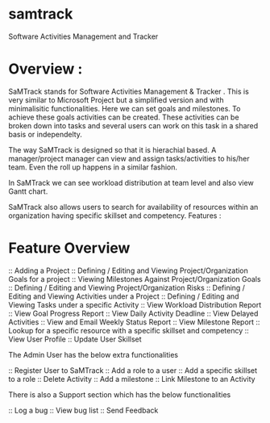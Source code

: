 # samtrack
Software Activities Management and Tracker

Overview :
==========
SaMTrack stands for Software Activities Management & Tracker . This is very similar to Microsoft Project  but a simplified version and with minimalisitic functionalities. Here we can set goals and milestones. To achieve these goals activities can be created. These activities can be broken down into tasks and several users can work on this task in a shared basis or independelty.

The way SaMTrack is designed so that it is hierachial based. A manager/project manager can view and assign tasks/activities to his/her team. Even the roll up happens in a similar fashion.

In SaMTrack we can see workload distribution at team level and also view Gantt chart.

SaMTrack also allows users to search for availability of resources within an organization having specific skillset and competency.
Features :

Feature Overview
================
:: Adding a Project
:: Defining / Editing and Viewing Project/Organization Goals for a project
:: Viewing Milestones Against Project/Organization Goals
:: Defining / Editing and Viewing Project/Organization Risks
:: Defining / Editing and Viewing Activities under a Project
:: Defining / Editing and Viewing Tasks under a specific Activity
:: View Workload Distribution Report
:: View Goal Progress Report
:: View Daily Activity Deadline
:: View Delayed Activities
:: View and Email Weekly Status Report
:: View Milestone Report
:: Lookup for a specific resource with a specific skillset and competency
:: View User Profile
:: Update User Skillset


The Admin User has the below extra functionalities

:: Register User to SaMTrack
:: Add a role to a user
:: Add a specific skillset to a role
:: Delete Activity
:: Add a milestone
:: Link Milestone to an Activity

There is also a Support section which has the below functionalities

:: Log a bug
:: View bug list
:: Send Feedback

